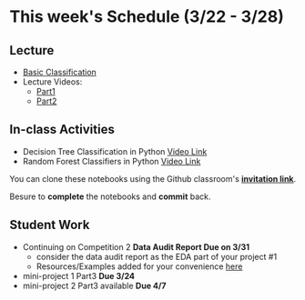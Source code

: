 # This week's Schedule (3/22 - 3/28)

## Lecture
+ [Basic Classification](https://docs.google.com/presentation/d/1LhrVq2Q9fnH5fU-X859qA2phK75GMFfhn9Svb7bjSO0/edit?usp=sharing)
+ Lecture Videos:
  - [Part1](https://www.dropbox.com/s/q5hv95bqqnbrese/BA545-DT-Part1.mp4?dl=0)
  - [Part2](https://www.dropbox.com/s/s6cu9xnm2e7it8j/BA545-DT-Part2.mp4?dl=0)

## In-class Activities
+ Decision Tree Classification in Python [Video Link](https://www.dropbox.com/s/ts0o0b0iyq3x33y/DT_tutorial.mp4?dl=0)
+ Random Forest Classifiers in Python [Video Link](https://www.dropbox.com/s/mlk3fsqlzxycrqe/RF-tutorial.mp4?dl=0)

You can clone these notebooks using the Github classroom's [__invitation link__](https://classroom.github.com/a/72OXFIcJ).

<!--Required data file(s) is in the './data/' folder.-->

Besure to __complete__ the notebooks and __commit__ back.

## Student Work
+ Continuing on Competition 2 __Data Audit Report Due on 3/31__
  + consider the data audit report as the EDA part of your project #1
  + Resources/Examples added for your convenience [here](https://github.com/DrJieTao/ba545-docs/blob/master/competition2/resources.md)
+ mini-project 1 Part3  __Due 3/24__
+ mini-project 2 Part3 available  __Due 4/7__
